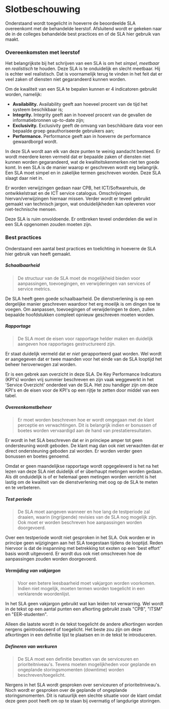 # Slotbeschouwing

Onderstaand wordt toegelicht in hoeverre de beoordeelde SLA overeenkomt met de behandelde leerstof. Afsluitend wordt er gekeken naar de in de colleges behandelde best practices en of de SLA hier gebruik van maakt.

### Overeenkomsten met leerstof

Het belangrijkste bij het schrijven van een SLA is om het _simpel_, _meetbaar_ en _realistisch_ te houden. Deze SLA is te onduidelijk en slecht meetbaar. Hij is echter wel realistisch. Dat is voornamelijk terug te vinden in het feit dat er veel zaken of diensten niet gegarandeerd kunnen worden.

Om de kwaliteit van een SLA te bepalen kunnen er 4 indicatoren gebruikt worden, namelijk:

- __Availability.__ Availability geeft aan hoeveel procent van de tijd het systeem beschikbaar is;
- __Integrity.__ Integrity geeft aan in hoeveel procent van de gevallen de informatiebronnen up-to-date zijn;
- __Exclusivity.__ Exclusivity geeft de omvang van beschikbare data voor een bepaalde groep geauthoriseerde gebruikers aan;
- __Performance.__ Performance geeft aan in hoeverre de performance gewaardborgd wordt.

In deze SLA wordt aan elk van deze punten te weinig aandacht besteed. Er wordt meerdere keren vermeld dat er bepaalde zaken of diensten niet kunnen worden gegarandeerd, wat de kwaliteitskenmerken niet ten goede komt. In een SLA is de manier waarop er geschreven wordt erg belangrijk. Een SLA moet simpel en in zakelijke termen geschreven worden. Deze SLA slaagt daar niet in.

Er worden verwijzingen gedaan naar CPB, het ICT/Softwarehuis, de ontwikkelstraat en de ICT service catalogus. Omschrijvingen hiervan/verwijzingen hiernaar missen. Verder wordt er teveel gebruikt gemaakt van technisch jargon, wat onduidelijkheden kan opleveren voor niet-technische mensen.

Deze SLA is ruim onvoldoende. Er ontbreken teveel onderdelen die wel in een SLA opgenomen zouden moeten zijn.

### Best practices

Onderstaand een aantal best practices en toelichting in hoeverre de SLA hier gebruik van heeft gemaakt.

##### Schaalbaarheid
> De structuur van de SLA moet de mogelijkheid bieden voor aanpassingen, toevoegingen, en verwijderingen van services of service metrics.

De SLA heeft geen goede schaalbaarheid. De dienstverlening is op een dergelijke manier geschreven waardoor het erg moeiljk is om dingen toe te voegen. Om aanpassen, toevoegingen of verwijderingen te doen, zullen bepaalde hoofdstukken compleet opnieuw geschreven moeten worden.

##### Rapportage
> De SLA moet de eisen voor rapportage helder maken en duidelijk aangeven hoe rapportages gestructureerd zijn.

Er staat duidelijk vermeld dat er _niet_ gerapporteerd gaat worden. Wel wordt er aangegeven dat er twee maanden voor het einde van de SLA looptijd het beheer heroverwogen zal worden.

Er is een gebrek aan overzicht in deze SLA. De Key Performance Indicators (KPI's) worden vrij summier beschreven en zijn vaak weggewerkt in het 'Service Overzicht' onderdeel van de SLA. Het zou handiger zijn om deze KPI's en de eisen voor de KPI's op een rijtje te zetten door middel van een tabel.

##### Overeenkomstbeheer
> Er moet worden beschreven hoe er wordt omgegaan met de klant perceptie en verwachtingen. Dit is belangrijk indien er bonussen of boetes worden vervaardigd aan de hand van prestatieresultaten.

Er wordt in het SLA beschreven dat er in princiepe amper tot geen ondersteuning wordt geboden. De klant mag dan ook niet verwachten dat er direct ondersteuning geboden zal worden. Er worden verder geen bonussen en boetes genoemd.

Omdat er geen maandelijkse rapportage wordt opgegeleverd is het na het lezen van deze SLA niet duidelijk of er überhaupt metingen worden gedaan. Als dit onduidelijk is of er helemaal geen metingen worden verricht is het lastig om de kwaliteit van de dienstverlening met oog op de SLA te meten en te verbeteren.

##### Test periode
> De SLA moet aangeven wanneer en hoe lang de testperiode zal draaien, waarin (ingrijpende) revisies van de SLA nog mogelijk zijn. Ook moet er worden beschreven hoe aanpassingen worden doorgevoerd.

Over een testperiode wordt niet gesproken in het SLA. Ook worden er in principe geen wijzigingen aan het SLA toegestaan tijdens de looptijd. Reden hiervoor is dat de inspanning met betrekking tot exoten op een 'best effort' basis wordt uitgevoerd. Er wordt dus ook niet omschreven hoe de aanpassingen zouden worden doorgevoerd.

##### Vermijding van vakjargon
> Voor een betere leesbaarheid moet vakjargon worden voorkomen. Indien niet mogelijk, moeten termen worden toegelicht in een verklarende woordenlijst.

In het SLA geen vakjargon gebruikt wat kan leiden tot verwarring. Wel wordt in de tekst op een aantal punten een afkorting gebruikt zoals "CPB", "ITSM" en "EER-studenten".

Alleen die laatste wordt in de tekst toegelicht de andere afkortingen worden nergens geintroduceerd of toegelicht. Het beste zou zijn om deze afkortingen in een definitie lijst te plaatsen en in de tekst te introduceren.

##### Defineren van werkuren
> De SLA moet een definitie bevatten van de serviceuren en prioriteitniveau's. Tevens moeten mogelijkheden voor geplande en ongeplande storingsmomenten (downtime) worden beschreven/toegelicht.

Nergens in het SLA wordt gesproken over serviceuren of prioriteitniveau's. Noch wordt er gesproken over de geplande of ongeplande storingsmomenten. Dit is natuurlijk een slechte situatie voor de klant omdat deze geen poot heeft om op te staan bij overmatig of langdurige storingen.
